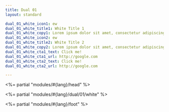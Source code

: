 ```yaml
---
title: Dual 01
layout: standard

dual_01_white_icon1: ew
dual_01_white_title1: White Title 1
dual_01_white_copy1: Lorem ipsum dolor sit amet, consectetur adipiscing elit, sed do eiusmod tempor incididunt ut labore et dolore magna aliqua. Ut enim ad minim veniam, quis nostrud exercitation ullamco laboris nisi ut aliquip ex ea commodo consequat.
dual_01_white_icon2: ew
dual_01_white_title2: White Title 2
dual_01_white_copy2: Lorem ipsum dolor sit amet, consectetur adipiscing elit, sed do eiusmod tempor incididunt ut labore et dolore magna aliqua. Ut enim ad minim veniam, quis nostrud exercitation ullamco laboris nisi ut aliquip ex ea commodo consequat.
dual_01_white_cta1_text: Click me!
dual_01_white_cta1_url: http://google.com
dual_01_white_cta2_text: Click me!
dual_01_white_cta2_url: http://google.com

---
```


<%= partial "modules/#{lang}/head" %>

<%= partial "modules/#{lang}/dual/01/white" %>

<%= partial "modules/#{lang}/foot" %>